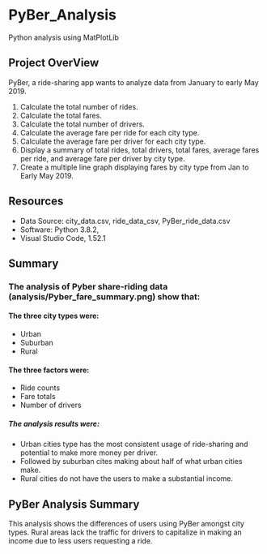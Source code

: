 # PyBer_Analysis
Python analysis using MatPlotLib

## Project OverView
PyBer, a ride-sharing app wants to analyze data from January to early May 2019.

1. Calculate the total number of rides.
2. Calculate the total fares.
3. Calculate the total number of drivers.
4. Calculate the average fare per ride for each city type.
5. Calculate the average fare per driver for each city type.
6. Display a summary of total rides, total drivers, total fares, average fares per ride, and average fare per driver by city type.
7. Create a multiple line graph displaying fares by city type from Jan to Early May 2019.

## Resources
- Data Source: city_data.csv, ride_data_csv, PyBer_ride_data.csv
- Software: Python 3.8.2, 
- Visual Studio Code, 1.52.1

## Summary
### The analysis of Pyber share-riding data (analysis/Pyber_fare_summary.png) show that:

#### The three city types were:
- Urban
- Suburban
- Rural

#### The three factors were:
- Ride counts
- Fare totals
- Number of drivers

##### The analysis results were:
- Urban cities type has the most consistent usage of ride-sharing and potential to make more money per driver.
- Followed by suburban cites making about half of what urban cities make.
- Rural cities do not have the users to make a substantial income.

## PyBer Analysis Summary

This analysis shows the differences of users using PyBer amongst city types.  Rural areas lack the traffic for drivers to capitalize in making an income due to less users requesting a ride. 
